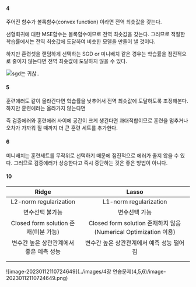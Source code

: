 #### 4

주어진 함수가 볼록함수(convex function) 이라면 전역 최솟값을 갖는다. 

선형회귀에 대한 MSE함수는 볼록함수이므로 전역 최솟값을 갖는다.  그러므로 적절한 학습률에서는 전역 최솟값에 도달하여 비슷한 모델을 만들어 낼 것이다.

하지만 훈련셋을 랜덤하게 선택하는 SGD or 미니배치 같은 경우는 학습률을 점진적으로 줄이지 않는다면 전역 최솟값에 도달하지 않을 수 있다.

![sgd는 귀찮..](../images/4/output_mini_batch.png)

#### 5 

훈련에러도 같이 올라간다면 학습률을 낮추어서 전역 최솟값에 도달하도록 조정해본다. 하지만 훈련에러는 올라가지 않는다면 

즉 검증에러와 훈련에러 사이에 공간이 크게 생긴다면 과대적합이므로 훈련을 멈추거나 오차가 가까워 질 때까지 더 큰 훈련 세트를 추가한다.



#### 6

 미니배치는 훈련세트를 무작위로 선택하기 때문에 점진적으로 에러가 줄지 않을 수 있다. 그러므로 검증에러가 상승한다고 즉시 중단하는 것은 좋은 방법이 아니다.



#### 10

|                  Ridge                  |                            Lasso                             |
| :-------------------------------------: | :----------------------------------------------------------: |
|         L2-norm regularization          |                    L1-norm regularization                    |
|             변수선택 불가능             |                        변수선택 가능                         |
|  Closed form solution 존재(미분 가능)   | Closed form solution 존재하지 않음(Numerical Optimization 이용) |
| 변수간 높은 상관관계에서 좋은 예측 성능 |          변수간 높은 상관관계에서 예측 성능 떨어짐           |
|                                         |                                                              |
|                                         |                                                              |

![image-20230112110724649](../images/4장 연습문제(4,5,6)/image-20230112110724649.png)
